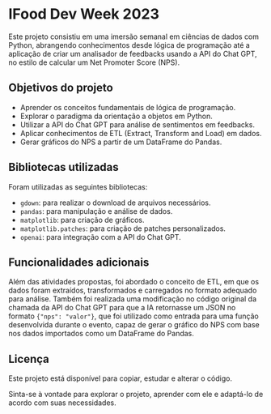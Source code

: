 # IFood Dev Week 2023

Este projeto consistiu em uma imersão semanal em ciências de dados com Python, abrangendo conhecimentos desde lógica de programação até a aplicação de criar um analisador de feedbacks usando a API do Chat GPT, no estilo de calcular um Net Promoter Score (NPS).

## Objetivos do projeto

- Aprender os conceitos fundamentais de lógica de programação.
- Explorar o paradigma da orientação a objetos em Python.
- Utilizar a API do Chat GPT para análise de sentimentos em feedbacks.
- Aplicar conhecimentos de ETL (Extract, Transform and Load) em dados.
- Gerar gráficos do NPS a partir de um DataFrame do Pandas.

## Bibliotecas utilizadas

Foram utilizadas as seguintes bibliotecas:

- `gdown`: para realizar o download de arquivos necessários.
- `pandas`: para manipulação e análise de dados.
- `matplotlib`: para criação de gráficos.
- `matplotlib.patches`: para criação de patches personalizados.
- `openai`: para integração com a API do Chat GPT.

## Funcionalidades adicionais

Além das atividades propostas, foi abordado o conceito de ETL, em que os dados foram extraídos, transformados e carregados no formato adequado para análise. Também foi realizada uma modificação no código original da chamada da API do Chat GPT para que a IA retornasse um JSON no formato `{"nps": "valor"}`, que foi utilizado como entrada para uma função desenvolvida durante o evento, capaz de gerar o gráfico do NPS com base nos dados importados como um DataFrame do Pandas.

## Licença

Este projeto está disponível para copiar, estudar e alterar o código.

Sinta-se à vontade para explorar o projeto, aprender com ele e adaptá-lo de acordo com suas necessidades.
